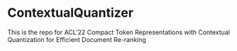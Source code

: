 # ContextualQuantizer
This is the repo for ACL'22 Compact Token Representations with Contextual Quantization for Efficient Document Re-ranking

